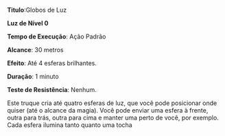 **Titulo**:Globos de Luz

**Luz de Nível 0**

**Tempo de Execução**: Ação Padrão

**Alcance**: 30 metros

**Efeito**: Até 4 esferas brilhantes.

**Duração**: 1 minuto

**Teste de Resistência**: Nenhum.

Este truque cria até quatro esferas de luz,
que você pode posicionar onde quiser (até o
alcance da magia). Você pode enviar uma esfera à frente, outra para trás, outra para cima
e manter uma perto de você, por exemplo.
Cada esfera ilumina tanto quanto uma tocha
